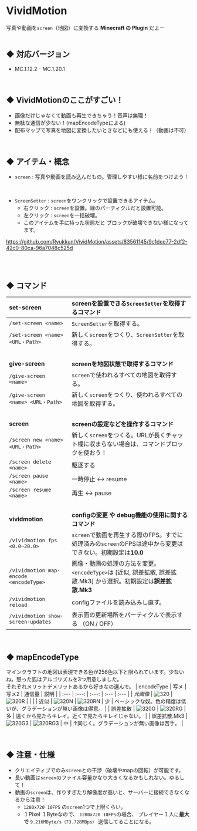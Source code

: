# VividMotion
写真や動画を`screen`（地図）に変換する **Minecraft の Plugin** だよー
<br><br>

## ◆ 対応バージョン
  - MC.1.12.2 - MC.1.20.1
<br>



## ◆ VividMotionのここがすごい！
  - 画像だけじゃなくて動画も再生できちゃう！音声は無理！
  - 無駄な通信が少ない！(mapEncodeTypeによる)
  - 配布マップで写真を地図に変換したいときなどにも使える！（動画は不可）
<br>


## ◆ アイテム・概念
- `screen` : 写真や動画を読み込んだもの。管理しやすい様に名前をつけよう！
<br>

- `ScreenSetter` : `screen`をワンクリックで設置できるアイテム。
  - 右クリック : `screen`を設置。緑のパーティクルだと設置可能。
  - 左クリック : `screen`を一括破壊。
  - このアイテムを手に持った状態だと ブロックが破壊できない様になってます。

https://github.com/Ryukkun/VividMotion/assets/83561145/9c1dee77-2df2-42c0-80ca-96a7048c525d

<br><br>




## ◆ コマンド
  | set-screen                              | screenを設置できる`ScreenSetter`を取得するコマンド                                                  |
  |:---------------------------------------|:--------------------------------------------------------------------------|
  | `/set-screen <name>`                   | `ScreenSetter`を取得する。                                                      |
  | `/set-screen <name> <URL・Path>`        | 新しく`screen`をつくり、`ScreenSetter`を取得する。                                      |
  | &nbsp;                                 |                                                                           |
  | __give-screen__ | __screenを地図状態で取得するコマンド__ |
  | `/give-screen <name>`                  | `screen`で使われるすべての地図を取得する。                                                 |
  | `/give-screen <name> <URL・Path>`       | 新しく`screen`をつくり、使われるすべての地図を取得する。                                          |
  | &nbsp;                                 |                                                                           |
  | __screen__ | __screenの設定などを操作するコマンド__ |
  | `/screen new <name> <URL・Path>`        | 新しく`screen`をつくる。URLが長くチャット欄に収まらない場合は、コマンドブロックを使おう！                        |
  | `/screen delete <name>`                | 駆逐する                                                                      |
  | `/screen pause <name>`                 | 一時停止 <-> resume                                                           |
  | `/screen resume <name>`                | 再生 <-> pause                                                              |
  | &nbsp;                                 |                                                                            |
  | __vividmotion__ | __configの変更 や debug機能の使用に関するコマンド__ |
  | `/vividmotion fps <0.0~20.0>`          | `screen`で動画を再生する際のFPS。すでに処理済みの`screen`のFPSは途中から変更はできない。初期設定は**10.0**      |
  | `/vividmotion map-encode <encodeType>` | 画像・動画の処理の方法を変更。`<encodeType>`は [近似, 誤差拡散, 誤差拡散.Mk3] から選択。初期設定は**誤差拡散.Mk3** |
  | `/vividmotion reload`                  | configファイルを読み込みし直す。                                                            |
  | `/vividmotion show-screen-updates` | 表示面の更新場所をパーティクルで表示する （ON / OFF） |

<br>



## ◆ mapEncodeType
マインクラフトの地図は表現できる色が256色以下と限られています。少ないね。怒った狐はアルゴリズムを3つ用意しました。  
それぞれメリットデメリットあるから好きなの選んで。
| encodeType | 写メ | 写メ2 | 通信量 | 説明 |
| :--- | :---: | :---: | :--- | :--- |
| _元画像_ | ![320](https://github.com/Ryukkun/VividMotion/assets/83561145/50e086bd-2b80-4868-ac21-d3365e6e1772) | ![320R](https://github.com/Ryukkun/VividMotion/assets/83561145/e731ac05-aa2b-411e-8121-8e735dbb3695) | | |
| 近似 | ![320N](https://github.com/Ryukkun/VividMotion/assets/83561145/9236cf1a-95bf-4b7a-b95b-58aef57ddc90) | ![320RN](https://github.com/Ryukkun/VividMotion/assets/83561145/3e6ff80d-d650-4745-bd44-6d126c30b750) | 少 | ベーシックな奴。色の精度は低いが、グラデーションが無い画像は得意。 |
| 誤差拡散 | ![320G](https://github.com/Ryukkun/VividMotion/assets/83561145/0a89894c-7e76-48e9-a2e9-d58596cf1a3b) | ![320RG](https://github.com/Ryukkun/VividMotion/assets/83561145/d63f4c3f-3ca1-4ffe-b765-4da966ffd506) | 多 | 遠くから見たらキレイ。近くで見たらキレイじゃない。 |
| 誤差拡散.Mk3 | ![320G3](https://github.com/Ryukkun/VividMotion/assets/83561145/2b7ca56a-ce14-4f65-974c-d48588bf0a26) | ![320RG3](https://github.com/Ryukkun/VividMotion/assets/83561145/1f3e4787-9150-4d71-b828-e7e3e5b5034e) | 中 | ↑同じく。グラデーションが無い画像は苦手。 |


<br>




## ◆ 注意・仕様
  - クリエイティブでのみ`screen`との干渉（破壊やmapの回転）が可能です。
  - 長い動画は`screen`のファイル容量かなり大きくなるかもしれない。ゆるして！
  - 動画の`screen`は、作りすぎたり解像度が高いと、サーバーに接続できなくなるから注意！
    - `1280x720 10FPS` の`screen`1つで上限くらい。
    - １Pixel １Byteなので、 `1280x720 10FPS`の場合、 プレイヤー１人に**最大で** `9.216MByte/s（73.728MBps）` 送信してることになる。
<br>


